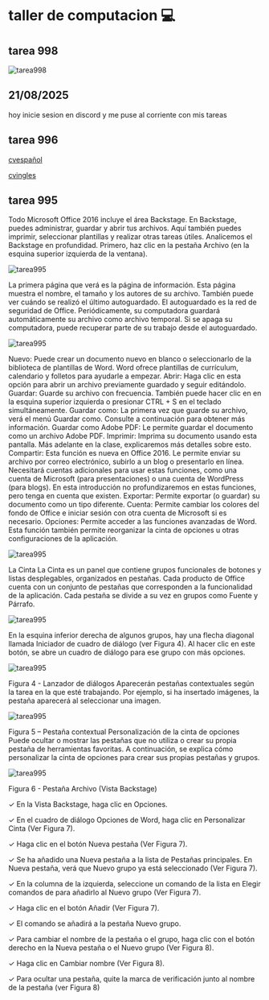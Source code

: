 # taller de computacion :computer:
## tarea 998

![tarea998](phishing.png)

## 21/08/2025 

hoy inicie sesion en discord y me puse al corriente con mis tareas

## tarea 996
[cvespañol](CV.pdf)

[cvingles](Cvingles.pdf)

## tarea 995

Todo Microsoft Office 2016 incluye el área Backstage. En Backstage, puedes administrar, guardar y abrir tus archivos. Aquí también puedes imprimir, seleccionar plantillas y realizar otras tareas útiles. Analicemos el Backstage en profundidad. Primero, haz clic en la pestaña Archivo (en la esquina superior izquierda de la ventana).

![tarea995](1.png)

La primera página que verá es la página de información. Esta página muestra el nombre, el tamaño y los autores de su archivo. También puede ver cuándo se realizó el último autoguardado. El autoguardado es la red de seguridad de Office. Periódicamente, su computadora guardará automáticamente su archivo como archivo temporal. Si se apaga su computadora, puede recuperar parte de su trabajo desde el autoguardado.

![tarea995](2.png)

Nuevo: Puede crear un documento nuevo en blanco o seleccionarlo de la biblioteca de plantillas de Word.
Word ofrece plantillas de currículum, calendario y folletos para ayudarle a empezar.
Abrir: Haga clic en esta opción para abrir un archivo previamente guardado y seguir editándolo.
Guardar: Guarde su archivo con frecuencia. También puede hacer clic en en la esquina superior izquierda o presionar CTRL + S en el teclado simultáneamente.
Guardar como: La primera vez que guarde su archivo, verá el menú Guardar como. Consulte a continuación para obtener más información.
Guardar como Adobe PDF: Le permite guardar el documento como un archivo Adobe PDF.
Imprimir: Imprima su documento usando esta pantalla. Más adelante en la clase, explicaremos más detalles sobre esto.
Compartir: Esta función es nueva en Office 2016. Le permite enviar su archivo por correo electrónico, subirlo a un blog o presentarlo en línea. Necesitará cuentas adicionales para usar estas funciones, como una cuenta de Microsoft (para presentaciones) o una cuenta de WordPress (para blogs).
En esta introducción no profundizaremos en estas funciones, pero tenga en cuenta que existen.
Exportar: Permite exportar (o guardar) su documento como un tipo diferente.
Cuenta: Permite cambiar los colores del fondo de Office e iniciar sesión con otra cuenta de Microsoft si es necesario.
Opciones: Permite acceder a las funciones avanzadas de Word. Esta función también permite reorganizar la cinta de opciones u otras configuraciones de la aplicación.

![tarea995](3.png)

La Cinta
La Cinta es un panel que contiene grupos funcionales de botones y listas desplegables, organizados en pestañas. Cada producto de Office cuenta con un conjunto de pestañas que corresponden a la funcionalidad de la aplicación. Cada pestaña se divide a su vez en grupos como Fuente y Párrafo.

![tarea995](44.png)

En la esquina inferior derecha de algunos grupos, hay una flecha diagonal llamada Iniciador de cuadro de diálogo (ver Figura 4). Al hacer clic en este botón, se abre un cuadro de diálogo para ese grupo con más opciones.

![tarea995](5.png)

Figura 4 - Lanzador de diálogos Aparecerán pestañas contextuales según la tarea en la que esté trabajando. Por ejemplo, si ha insertado imágenes, la pestaña aparecerá al seleccionar una imagen.

![tarea995](66.png)

Figura 5 – Pestaña contextual
Personalización de la cinta de opciones
Puede ocultar o mostrar las pestañas que no utiliza o crear su propia pestaña de herramientas favoritas. A continuación, se explica cómo personalizar la cinta de opciones para crear sus propias pestañas y grupos.

![tarea995](7.png)

Figura 6 - Pestaña Archivo (Vista Backstage)

✓ En la Vista Backstage, haga clic en Opciones.

✓ En el cuadro de diálogo Opciones de Word, haga clic en Personalizar Cinta (Ver Figura 7).

✓ Haga clic en el botón Nueva pestaña (Ver Figura 7).

✓ Se ha añadido una Nueva pestaña a la lista de Pestañas principales. En Nueva pestaña, verá que Nuevo grupo ya está seleccionado (Ver Figura 7).

✓ En la columna de la izquierda, seleccione un comando de la lista en Elegir comandos de para añadirlo al Nuevo grupo (Ver Figura 7).

✓ Haga clic en el botón Añadir (Ver Figura 7).

✓ El comando se añadirá a la pestaña Nuevo grupo.

✓ Para cambiar el nombre de la pestaña o el grupo, haga clic con el botón derecho en la Nueva pestaña o el Nuevo grupo (Ver Figura 8).

✓ Haga clic en Cambiar nombre (Ver Figura 8).

✓ Para ocultar una pestaña, quite la marca de verificación junto al nombre de la pestaña (ver Figura 8)
